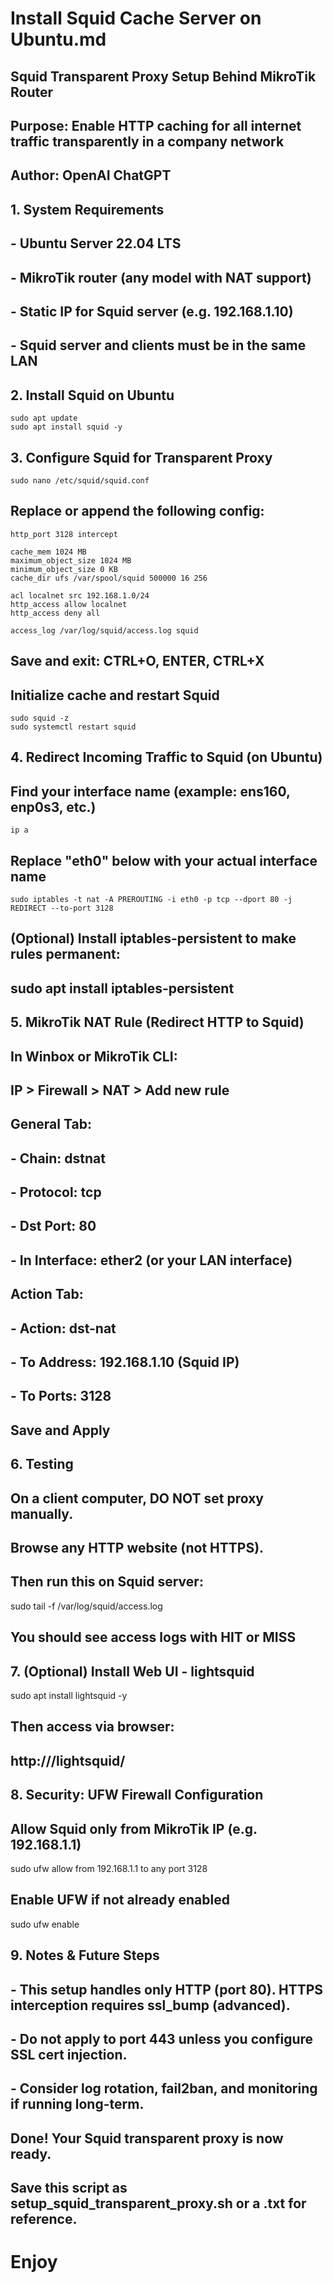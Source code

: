 # Install Squid Cache Server on Ubuntu.md
## Squid Transparent Proxy Setup Behind MikroTik Router
## Purpose: Enable HTTP caching for all internet traffic transparently in a company network
## Author: OpenAI ChatGPT

## 1. System Requirements
## - Ubuntu Server 22.04 LTS
## - MikroTik router (any model with NAT support)
## - Static IP for Squid server (e.g. 192.168.1.10)
## - Squid server and clients must be in the same LAN

## 2. Install Squid on Ubuntu
```
sudo apt update
sudo apt install squid -y
```
## 3. Configure Squid for Transparent Proxy
```
sudo nano /etc/squid/squid.conf
```
## Replace or append the following config:
```
http_port 3128 intercept

cache_mem 1024 MB
maximum_object_size 1024 MB
minimum_object_size 0 KB
cache_dir ufs /var/spool/squid 500000 16 256

acl localnet src 192.168.1.0/24
http_access allow localnet
http_access deny all

access_log /var/log/squid/access.log squid
```
## Save and exit: CTRL+O, ENTER, CTRL+X

## Initialize cache and restart Squid
```
sudo squid -z
sudo systemctl restart squid
```

## 4. Redirect Incoming Traffic to Squid (on Ubuntu)
## Find your interface name (example: ens160, enp0s3, etc.)
```
ip a
```
## Replace "eth0" below with your actual interface name
```
sudo iptables -t nat -A PREROUTING -i eth0 -p tcp --dport 80 -j REDIRECT --to-port 3128
```
## (Optional) Install iptables-persistent to make rules permanent:
## sudo apt install iptables-persistent

## 5. MikroTik NAT Rule (Redirect HTTP to Squid)
## In Winbox or MikroTik CLI:

## IP > Firewall > NAT > Add new rule
## General Tab:
## - Chain: dstnat
## - Protocol: tcp
## - Dst Port: 80
## - In Interface: ether2 (or your LAN interface)
## Action Tab:
## - Action: dst-nat
## - To Address: 192.168.1.10 (Squid IP)
## - To Ports: 3128
## Save and Apply

## 6. Testing
## On a client computer, DO NOT set proxy manually.
## Browse any HTTP website (not HTTPS).
## Then run this on Squid server:
sudo tail -f /var/log/squid/access.log

## You should see access logs with HIT or MISS

## 7. (Optional) Install Web UI - lightsquid
sudo apt install lightsquid -y

## Then access via browser:
## http://<your-server-ip>/lightsquid/

## 8. Security: UFW Firewall Configuration
## Allow Squid only from MikroTik IP (e.g. 192.168.1.1)
sudo ufw allow from 192.168.1.1 to any port 3128

## Enable UFW if not already enabled
sudo ufw enable

## 9. Notes & Future Steps
## - This setup handles only HTTP (port 80). HTTPS interception requires ssl_bump (advanced).
## - Do not apply to port 443 unless you configure SSL cert injection.
## - Consider log rotation, fail2ban, and monitoring if running long-term.

## Done! Your Squid transparent proxy is now ready.
## Save this script as setup_squid_transparent_proxy.sh or a .txt for reference.
# Enjoy
